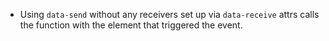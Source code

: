 - Using `data-send` without any receivers set
up via `data-receive` attrs calls the function
with the element that triggered the event. 
